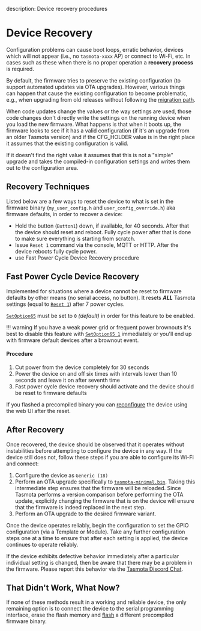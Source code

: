 description: Device recovery procedures

# Device Recovery
Configuration problems can cause boot loops, erratic behavior, devices which will not appear (i.e., no `tasmota-xxxx` AP) or connect to Wi-Fi, etc. In cases such as these when there is no proper operation a **recovery process** is required.

By default, the firmware tries to preserve the existing configuration (to support automated updates via OTA upgrades). However, various things can happen that cause the existing configuration to become problematic, e.g., when upgrading from old releases without following the [migration path](Upgrading#migration-path).

When code updates change the values or the way settings are used, those code changes don't directly write the settings on the running device when you load the new firmware. What happens is that when it boots up, the firmware looks to see if it has a valid configuration (if it's an upgrade from an older Tasmota version) and if the CFG_HOLDER value is in the right place it assumes that the existing configuration is valid.

If it doesn't find the right value it assumes that this is not a "simple" upgrade and takes the compiled-in configuration settings and writes them out to the configuration area.

## Recovery Techniques
Listed below are a few ways to reset the device to what is set in the firmware binary (`my_user_config.h` and `user_config_override.h`) aka firmware defaults, in order to recover a device:

- Hold the button (`Button1`) down, if available, for 40 seconds. After that the device should reset and reboot. Fully cycle power after that is done to make sure everything is starting from scratch.
- Issue `Reset 1` command via the console, MQTT or HTTP. After the device reboots fully cycle power.  
- use Fast Power Cycle Device Recovery procedure

## Fast Power Cycle Device Recovery

Implemented for situations where a device cannot be reset to firmware defaults by other means (no serial access, no button). It resets ***ALL*** Tasmota settings (equal to [`Reset 1`](Commands.md#reset)) after 7 power cycles.

[`SetOption65`](Commands.md#setoption65) must be set to `0` *(default)* in order for this feature to be enabled.

!!! warning
     If you have a weak power grid or frequent power brownouts it's best to disable this feature with [`SetOption65 1`](Commands.md#setoption65) immediately or you'll end up with firmware default devices after a brownout event.

#### Procedure

1. Cut power from the device completely for 30 seconds
2. Power the device on and off six times with intervals lower than 10 seconds and leave it on after seventh time
3. Fast power cycle device recovery should activate and the device should be reset to firmware defaults

If you flashed a precompiled binary you can [reconfigure](Getting-Started.md#configure-wi-fi) the device using the web UI after the reset. 

## After Recovery
Once recovered, the device should be observed that it operates without instabilities before attempting to configure the device in any way. If the device still does not, follow these steps if you are able to configure its Wi-Fi and connect:

1. Configure the device as `Generic (18)`
2. Perform an OTA upgrade specifically to [`tasmota-minimal.bin`](http://ota.tasmota.com/tasmota/tasmota-minimal.bin). Taking this intermediate step ensures that the firmware will be reloaded. Since Tasmota performs a version comparison before performing the OTA update, explicitly changing the firmware that is on the device will ensure that the firmware is indeed replaced in the next step.
3. Perform an OTA upgrade to the desired firmware variant.

Once the device operates reliably, begin the configuration to set the GPIO configuration (via a Template or Module). Take any further configuration steps one at a time to ensure that after each setting is applied, the device continues to operate reliably.  

If the device exhibits defective behavior immediately after a particular individual setting is changed, then be aware that there may be a problem in the firmware. Please report this behavior via the [Tasmota Discord Chat](https://discord.gg/Ks2Kzd4).  

## That Didn't Work, What Now?
If none of these methods result in a working and reliable device, the only remaining option is to connect the device to the serial programming interface, erase the flash memory and [flash](Getting-Started.md#flashing) a different precompiled firmware binary.
